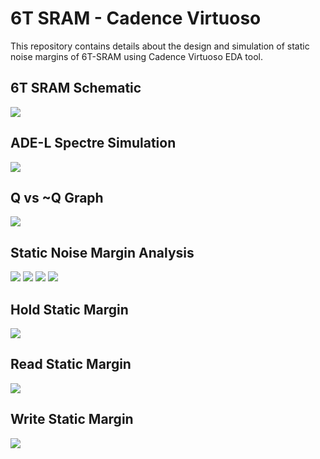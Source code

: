 # 6T SRAM - Cadence Virtuoso
This repository contains details about the design and simulation of static noise margins of 6T-SRAM using Cadence Virtuoso EDA tool.

## 6T SRAM Schematic
![](https://github.com/TopGun2001/6T-SRAM-Cadence-Virtuoso/blob/main/Images/6T-SRAM.png)

## ADE-L Spectre Simulation
![](https://github.com/TopGun2001/6T-SRAM-Cadence-Virtuoso/blob/main/Images/ADE-L.png)

## Q vs ~Q Graph
![](https://github.com/TopGun2001/6T-SRAM-Cadence-Virtuoso/blob/main/Images/Sweep.png)

## Static Noise Margin Analysis
![](https://github.com/TopGun2001/6T-SRAM-Cadence-Virtuoso/blob/main/Images/YvsY.png)
![](https://github.com/TopGun2001/6T-SRAM-Cadence-Virtuoso/blob/main/Images/YvsY_2.png)
![](https://github.com/TopGun2001/6T-SRAM-Cadence-Virtuoso/blob/main/Images/YvsY_separate.png)
![](https://github.com/TopGun2001/6T-SRAM-Cadence-Virtuoso/blob/main/Images/Butterfly.png)

## Hold Static Margin
![](https://github.com/TopGun2001/6T-SRAM-Cadence-Virtuoso/blob/main/Images/Hold.png)

## Read Static Margin
![](https://github.com/TopGun2001/6T-SRAM-Cadence-Virtuoso/blob/main/Images/Read.png)

## Write Static Margin
![](https://github.com/TopGun2001/6T-SRAM-Cadence-Virtuoso/blob/main/Images/Write.png)


